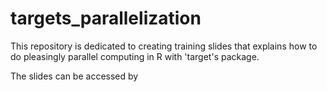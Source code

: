 # targets_parallelization

This repository is dedicated to creating training slides that explains how to do pleasingly parallel computing in R with 'target's package.

The slides can be accessed by 
